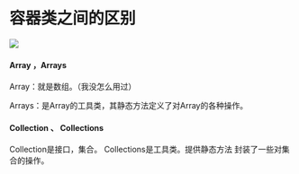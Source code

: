 # 容器类之间的区别

![](https://gitee.com/hnyer/filesOfGitbook/raw/master/files/201802061638_osChina_java容器.png)


#### Array ，Arrays
Array：就是数组。（我没怎么用过）

Arrays：是Array的工具类，其静态方法定义了对Array的各种操作。


#### Collection 、 Collections
Collection是接口，集合。
Collections是工具类。提供静态方法 封装了一些对集合的操作。
